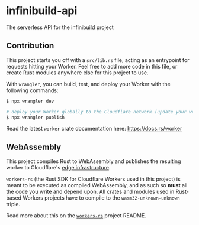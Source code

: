 # infinibuild-api

The serverless API for the infinibuild project

## Contribution

This project starts you off with a `src/lib.rs` file, acting as an entrypoint for requests hitting your Worker. Feel free to add more code in this file, or create Rust modules anywhere else for this project to use.

With `wrangler`, you can build, test, and deploy your Worker with the following commands:

```sh
$ npx wrangler dev

# deploy your Worker globally to the Cloudflare network (update your wrangler.toml file for configuration)
$ npx wrangler publish
```

Read the latest `worker` crate documentation here: https://docs.rs/worker

## WebAssembly
This project compiles Rust to WebAssembly and publishes the resulting worker to Cloudflare's [edge infrastructure](https://www.cloudflare.com/network/).

`workers-rs` (the Rust SDK for Cloudflare Workers used in this project) is meant to be executed as compiled WebAssembly, and as such so **must** all the code you write and depend upon. All crates and modules used in Rust-based Workers projects have to compile to the `wasm32-unknown-unknown` triple.

Read more about this on the [`workers-rs`](https://github.com/cloudflare/workers-rs) project README.
